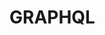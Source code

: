 # GRAPHQL

<!-- ## Resources -->
<!-- https://graphql.org/ -->
<!-- https://en.wikipedia.org/wiki/GraphQL -->
<!-- https://www.codecademy.com/resources/docs/open-source/graphql -->
